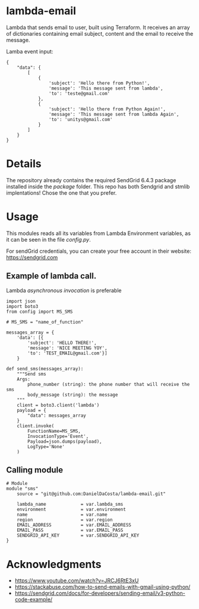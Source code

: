 # lambda-email

Lambda that sends email to user, built using Terraform. It receives an array of dictionaries containing
email subject, content and the email to receive the message.

Lamba event input:

```
{
    "data": {
        [
            {
                'subject': 'Hello there from Python!',
                'message': 'This message sent from lambda',
                'to': 'teste@gmail.com'
            },
            {
                'subject': 'Hello there from Python Again!',
                'message': 'This message sent from lambda Again',
                'to': 'unitys@gmail.com'
            }
        ]
    }
}
```
# Details

The repository already contains the required SendGrid 6.4.3 package installed inside the *package* folder.
This repo has both Sendgrid and stmlib implentations! Chose the one that you prefer.

# Usage

This modules reads all its variables from Lambda Environment variables, as it can be seen in the file *config.py*.

For sendGrid credentials, you can create your free account in their website: https://sendgrid.com

## Example of lambda call.

Lambda *asynchronous invocation* is preferable

```
import json
import boto3
from config import MS_SMS

# MS_SMS = "name_of_function"

messages_array = {
    'data': [{
        'subject': 'HELLO THERE!',
        'message': 'NICE MEETING YOY',
        'to': 'TEST_EMAIL@gmail.com'}]
    }

def send_sms(messages_array):
    """Send sms
    Args:
        phone_number (string): the phone number that will receive the sms
        body_message (string): the message
    """
    client = boto3.client('lambda')
    payload = {
        "data": messages_array
    }
    client.invoke(
        FunctionName=MS_SMS,
        InvocationType='Event',
        Payload=json.dumps(payload),
        LogType='None'
    )

```

## Calling module

```
# Module 
module "sms" 
    source = "git@github.com:DanielDaCosta/lambda-email.git"

    lambda_name             = var.lambda_sms
    environment             = var.environment
    name                    = var.name
    region                  = var.region
    EMAIL_ADDRESS           = var.EMAIL_ADDRESS
    EMAIL_PASS              = var.EMAIL_PASS
    SENDGRID_API_KEY        = var.SENDGRID_API_KEY
}
```

# Acknowledgments
- https://www.youtube.com/watch?v=JRCJ6RtE3xU
- https://stackabuse.com/how-to-send-emails-with-gmail-using-python/
- https://sendgrid.com/docs/for-developers/sending-email/v3-python-code-example/
